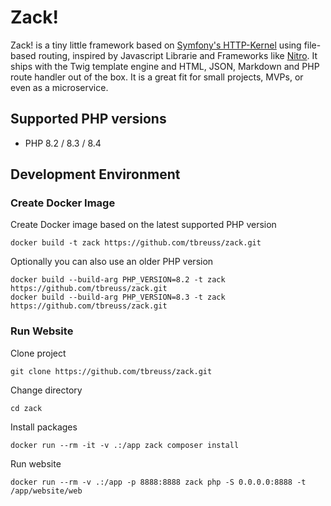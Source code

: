 # Zack!

Zack! is a tiny little framework based on [Symfony's HTTP-Kernel](https://symfony.com/doc/current/components/http_kernel.html) using file-based routing, inspired by Javascript Librarie and Frameworks like [Nitro](https://nitro.build/guide/routing).
It ships with the Twig template engine and HTML, JSON, Markdown and PHP route handler out of the box.
It is a great fit for small projects, MVPs, or even as a microservice.

## Supported PHP versions

- PHP 8.2 / 8.3 / 8.4

## Development Environment

### Create Docker Image

Create Docker image based on the latest supported PHP version

    docker build -t zack https://github.com/tbreuss/zack.git

Optionally you can also use an older PHP version

    docker build --build-arg PHP_VERSION=8.2 -t zack https://github.com/tbreuss/zack.git
    docker build --build-arg PHP_VERSION=8.3 -t zack https://github.com/tbreuss/zack.git

### Run Website

Clone project

    git clone https://github.com/tbreuss/zack.git

Change directory

    cd zack

Install packages

    docker run --rm -it -v .:/app zack composer install

Run website

    docker run --rm -v .:/app -p 8888:8888 zack php -S 0.0.0.0:8888 -t /app/website/web
